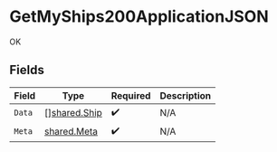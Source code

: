 # GetMyShips200ApplicationJSON

OK


## Fields

| Field                                        | Type                                         | Required                                     | Description                                  |
| -------------------------------------------- | -------------------------------------------- | -------------------------------------------- | -------------------------------------------- |
| `Data`                                       | [][shared.Ship](../../models/shared/ship.md) | :heavy_check_mark:                           | N/A                                          |
| `Meta`                                       | [shared.Meta](../../models/shared/meta.md)   | :heavy_check_mark:                           | N/A                                          |